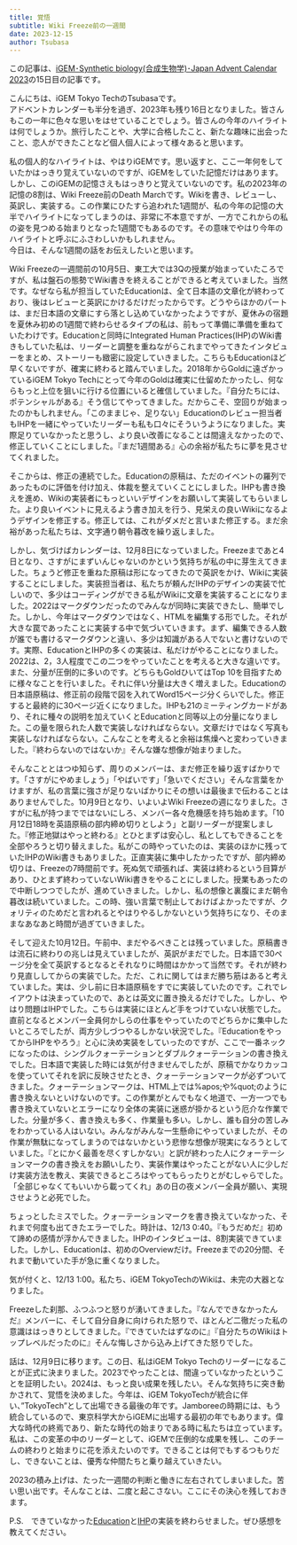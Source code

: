 ```yaml
---
title: 覚悟
subtitle: Wiki Freeze前の一週間
date: 2023-12-15
author: Tsubasa
---
```


この記事は、[iGEM･Synthetic biology(合成生物学)･Japan Advent Calendar 2023](https://adventar.org/calendars/8876)の15日目の記事です。

こんにちは、iGEM Tokyo TechのTsubasaです。
<br/>アドベントカレンダーも半分を過ぎ、2023年も残り16日となりました。皆さんもこの一年に色々な思いをはせていることでしょう。皆さんの今年のハイライトは何でしょうか。旅行したことや、大学に合格したこと、新たな趣味に出会ったこと、恋人ができたことなど個人個人によって様々あると思います。
<!--more-->
私の個人的なハイライトは、やはりiGEMです。思い返すと、ここ一年何をしていたかはっきり覚えていないのですが、iGEMをしていた記憶だけはあります。しかし、このiGEMの記憶さえもはっきりと覚えていないのです。私の2023年の記憶の8割は、Wiki Freeze前のDeath Marchです。Wikiを書き、レビューし、英訳し、実装する。この作業にひたすら追われた1週間が、私の今年の記憶の大半でハイライトになってしまうのは、非常に不本意ですが、一方でこれからの私の姿を見つめる始まりとなった1週間でもあるのです。その意味でやはり今年のハイライトと呼ぶにふさわしいかもしれません。
<br/>今日は、そんな1週間の話をお伝えしたいと思います。

Wiki Freezeの一週間前の10月5日、東工大では3Qの授業が始まっていたころですが、私は盤石の態勢でWiki書きを終えることができると考えていました。当然です。なぜなら私が担当していたEducationは、全て日本語の文章化が終わっており、後はレビューと英訳にかけるだけだったからです。どうやらほかのパートは、まだ日本語の文章にすら落とし込めていなかったようですが、夏休みの宿題を夏休み初めの1週間で終わらせるタイプの私は、前もって準備に準備を重ねていたわけです。Educationと同時にIntegrated Human Practices(IHP)のWiki書きもしていた私は、リーダーと調整を重ねながらこれまでやってきたインタビューをまとめ、ストーリーも緻密に設定していきました。こちらもEducationほど早くないですが、確実に終わると踏んでいました。2018年からGoldに遠ざかっているiGEM Tokyo Techにとって今年のGoldは確実に仕留めたかったし、何ならもっと上位を狙いに行ける位置にいると確信していました。『自分たちには、ポテンシャルがある』そう信じてやってきました。だからこそ、空回りが始まったのかもしれません。「このままじゃ、足りない」Educationのレビュー担当者もIHPを一緒にやっていたリーダーも私も口々にそういうようになりました。実際足りていなかったと思うし、より良い改善になることは間違えなかったので、修正していくことにしました。『まだ1週間ある』心の余裕が私たちに夢を見させてくれました。

そこからは、修正の連続でした。Educationの原稿は、ただのイベントの羅列であったものに評価を付け加え、体裁を整えていくことにしました。IHPも書き換えを進め、Wikiの実装者にもっといいデザインをお願いして実装してもらいました。より良いイベントに見えるよう書き加えを行う、見栄えの良いWikiになるようデザインを修正する。修正しては、これがダメだと言いまた修正する。まだ余裕があった私たちは、文字通り朝令暮改を繰り返しました。

しかし、気づけばカレンダーは、12月8日になっていました。Freezeまであと4日となり、さすがにまずいんじゃないのかという気持ちが私の中に芽生えてきました。ちょうど修正を重ねた原稿は形になってきたので英訳をかけ、Wikiに実装することにしました。実装担当者は、私たちが頼んだIHPのデザインの実装で忙しいので、多少はコーディングができる私がWikiに文章を実装することになりました。2022はマークダウンだったのでみんなが同時に実装できたし、簡単でした。しかし、今年はマークダウンではなく、HTMLを編集する形でした。それが大きな罠であったことに実装する中で気づいていきます。まず、編集できる人数が誰でも書けるマークダウンと違い、多少は知識がある人でないと書けないのです。実際、EducationとIHPの多くの実装は、私だけがやることになりました。2022は、2，3人程度でこの二つをやっていたことを考えると大きな違いです。また、分量が圧倒的に多いのです。どちらもGoldひいてはTop 10を目指すために様々なことを行いました。それに伴い分量は大きく増えました。Educationの日本語原稿は、修正前の段階で図を入れてWord15ページ分くらいでした。修正すると最終的に30ページ近くになりました。IHPも21のミーティングカードがあり、それに種々の説明を加えていくとEducationと同等以上の分量になりました。この量を限られた人数で実装しなければならない。文章だけではなく写真も実装しなければならない。こんなことを考えると余裕は焦燥へと変わっていきました。『終わらないのではないか』そんな嫌な想像が始まりました。

そんなこととはつゆ知らず、周りのメンバーは、まだ修正を繰り返すばかりです。「さすがにやめましょう」「やばいです」「急いでください」そんな言葉をかけますが、私の言葉に強さが足りないばかりにその想いは最後まで伝わることはありませんでした。10月9日となり、いよいよWiki Freezeの週になりました。さすがに私が持つまでではないにしろ、メンバー各々危機感を持ち始めます。「10月12日18時を英語原稿の部内締め切りとしよう」と副リーダーが提案しました。『修正地獄はやっと終わる』とひとまずは安心し、私としてもできることを全部やろうと切り替えました。私がこの時やっていたのは、実装のほかに残っていたIHPのWiki書きもありました。正直実装に集中したかったですが、部内締め切りは、Freezeの7時間前です。死ぬ気で頑張れば、実装は終わるという目算があり、ひとまず終わっていないWiki書きをやることにしました。授業もあったので中断しつつでしたが、進めていきました。しかし、私の想像と裏腹にまだ朝令暮改は続いていました。この時、強い言葉で制止しておけばよかったですが、クォリティのためだと言われるとやはりやるしかないという気持ちになり、そのままなあなあと時間が過ぎていきました。

そして迎えた10月12日。午前中、まだやるべきことは残っていました。原稿書きは流石に終わりの兆しは見えていましたが、英訳がまだでした。日本語で30ページ分を全て英訳するとなるとそれなりに時間はかかって当然です。それが終わり見直ししてからの実装でした。ただ、これに関してはまだ勝ち筋はあると考えていました。実は、少し前に日本語原稿をすでに実装していたのです。これでレイアウトは決まっていたので、あとは英文に置き換えるだけでした。しかし、やはり問題はIHPでした。こちらは実装にほとんど手をつけていない状態でした。直前となるとメンバー全員何かしらの仕事をやっていたのでどちらかに集中したいところでしたが、両方少しづつやるしかない状況でした。『EducationをやってからIHPをやろう』と心に決め実装をしていったのですが、ここで一番ネックになったのは、シングルクォーテーションとダブルクォーテーションの書き換えでした。日本語で実装した時には気が付きませんでしたが、原稿でかなりカッコを使っていてそれを訳に反映させたとき、クォーテーションマークが必ずついてきました。クォーテーションマークは、HTML上では%apos;や%quot;のように書き換えないといけないのです。この作業がとんでもなく地道で、一方一つでも書き換えていないとエラーになり全体の実装に迷惑が掛かるという厄介な作業でした。分量が多く、書き換えも多く、作業量も多い。しかし、誰も自分の苦しみをわかっている人はいない。みんながみんな一生懸命にやっていましたが、その作業が無駄になってしまうのではないかという悲惨な想像が現実になろうとしていました。『とにかく最善を尽くすしかない』と訳が終わった人にクォーテーションマークの書き換えをお願いしたり、実装作業はやったことがない人に少しだけ実装方法を教え、実装できるところはやってもらったりとがむしゃらでした。「全部じゃなくてもいいから載ってくれ」あの日の夜メンバー全員が願い、実現させようと必死でした。

ちょっとしたミスでした。クォーテーションマークを書き換えていなかった、それまで何度も出てきたエラーでした。時計は、12/13 0:40。『もうだめだ』初めて諦めの感情が浮かんできました。IHPのインタビューは、8割実装できていました。しかし、Educationは、初めのOverviewだけ。Freezeまでの20分間、それまで動いていた手が急に重くなりました。

気が付くと、12/13 1:00。私たち、iGEM TokyoTechのWikiは、未完の大器となりました。

Freezeした刹那、ふつふつと怒りが湧いてきました。『なんでできなかったんだ』メンバーに、そして自分自身に向けられた怒りで、ほとんど二徹だった私の意識ははっきりとしてきました。『できていたはずなのに』『自分たちのWikiはトップレベルだったのに』そんな悔しさから込み上げてきた怒りでした。

話は、12月9日に移ります。この日、私はiGEM Tokyo Techのリーダーになることが正式に決まりました。2023でやったことは、間違っていなかったということを証明したい。2024は、もっと良い成果を残したい。そんな気持ちに突き動かされて、覚悟を決めました。今年は、iGEM TokyoTechが統合に伴い、”TokyoTech”として出場できる最後の年です。Jamboreeの時期には、もう統合しているので、東京科学大からiGEMに出場する最初の年でもあります。偉大な時代の終焉であり、新たな時代の始まりである時に私たちは立っています。私は、この変革の中のリーダーとして、iGEMで圧倒的な成果を残し、このチームの終わりと始まりに花を添えたいのです。できることは何でもするつもりだし、できないことは、優秀な仲間たちと乗り越えていきたい。

2023の積み上げは、たった一週間の判断と働きに左右されてしまいました。苦い思い出です。そんなことは、二度と起こさない。ここにその決心を残しておきます。

P.S.　できていなかった[Education](https://2023.igem.wiki/tokyotech/education)と[IHP](https://2023.igem.wiki/tokyotech/human-practices)の実装を終わらせました。ぜひ感想を教えてください。
